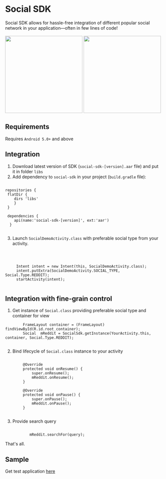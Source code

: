 # Social SDK
 Social SDK allows for hassle-free integration of different popular social network in your application—often in few lines of code!
 <br/>
 <br/>
     <img src="https://github.com/jacobwyn/ECommerceDemo/blob/master/screenshots/reddit_feed.jpg" width=250/>
     <img src="https://github.com/jacobwyn/ECommerceDemo/blob/master/screenshots/reddit_detail.jpg" width=250/>

## Requirements ##
Requires `Android 5.0+` and above
## Integration ##
1. Download latest version of SDK (`social-sdk-[version].aar` file) and put it in folder `libs`
2. Add dependency to `social-sdk` in your project (`build.gradle` file):
```

repositories {
 flatDir {
    dirs 'libs'
    }
 }

 dependencies {
    api(name:'social-sdk-[version]', ext:'aar')
  }
  
```
3. Launch `SocialDemoActivity.class` with preferable social type from your activity.
<br/>

```

     Intent intent = new Intent(this, SocialDemoActivity.class);
     intent.putExtra(SocialDemoActivity.SOCIAL_TYPE, Social.Type.REDDIT);
     startActivity(intent);
     
```

## Integration with fine-grain control ##
1. Get instance of `Social.class` providing preferable social type and container for view <br/>
```
        FrameLayout container = (FrameLayout) findViewById(R.id.root_container);
        Social  mReddit = SocialSdk.getInstance(YourActivity.this, container, Social.Type.REDDIT);
        
```
2. Bind lifecycle of `Social.class` instance to your activity
```

        @Override
        protected void onResume() {
            super.onResume();
            mReddit.onResume();
        }

        @Override
        protected void onPause() {
            super.onPause();
            mReddit.onPause();
        }
        
```
3. Provide search query
```

           mReddit.searchFor(query);

```
   That's all.
## Sample ##
Get test application [here](https://github.com/jacobwyn/ECommerceDemo/tree/master/app)
